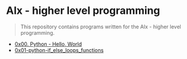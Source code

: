 # Alx - higher level programming

> This repository contains programs written for the Alx - higher level programming.

  - [0x00. Python - Hello, World](https://github.com/dagemtsehay1/alx-higher_level_programming/tree/main/0x00-python-hello_world)
  - [0x01-python-if_else_loops_functions](https://github.com/dagemtsehay1/alx-higher_level_programming/tree/main/0x01-python-if_else_loops_functions)
